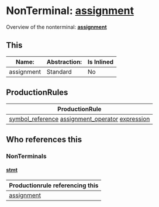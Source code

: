 # NonTerminal: **[assignment](./assignment.md)**

Overview of the nonterminal: **[assignment](./assignment.md)**



## This

| Name:                | Abstraction:    | Is Inlined |
| -------------------- | --------------- | ---------- |
| assignment | Standard | No |



## ProductionRules

| ProductionRule |
| ---- |
| [symbol_reference](./symbol_reference.md) [assignment_operator](./assignment_operator.md) [expression](./expression.md)  |




## Who references this

### NonTerminals


#### [stmt](./../Grammar/stmt.md)

| Productionrule referencing this                      |
| ---------------------------------------------------- |
| [assignment](./assignment.md)  |



